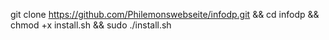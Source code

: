 git clone https://github.com/Philemonswebseite/infodp.git && cd infodp && chmod +x install.sh && sudo ./install.sh
